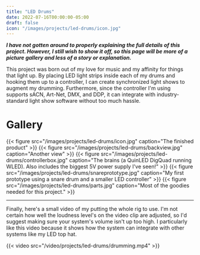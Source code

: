 ```yaml
---
title: "LED Drums"
date: 2022-07-16T00:00:00-05:00
draft: false
icon: "/images/projects/led-drums/icon.jpg"
---
```


***I have not gotten around to properly explaining the full details of this project. However, I still wish to show it off, so this page will be more of a picture gallery and less of a story or explanation.***

This project was born out of my love for music and my affinity for things that light up. By placing LED light strips inside each of my drums and hooking them up to a controller, I can create synchronized light shows to augment my drumming. Furthermore, since the controller I'm using supports sACN, Art-Net, DMX, and DDP, it can integrate with industry-standard light show software without too much hassle.

# Gallery

{{< figure src="/images/projects/led-drums/icon.jpg" caption="The finished product" >}}
{{< figure src="/images/projects/led-drums/backview.jpg" caption="Another view" >}}
{{< figure src="/images/projects/led-drums/controllerbox.jpg" caption="The brains (a QuinLED DigQuad running WLED). Also includes the biggest 5V power supply I've seen!" >}}
{{< figure src="/images/projects/led-drums/snareprototype.jpg" caption="My first prototype using a snare drum and a smaller LED controller" >}}
{{< figure src="/images/projects/led-drums/parts.jpg" caption="Most of the goodies needed for this project." >}}

---

Finally, here's a small video of my putting the whole rig to use. I'm not certain how well the loudness level's on the video clip are adjusted, so I'd suggest making sure your system's volume isn't up too high. I particularly like this video because it shows how the system can integrate with other systems like my LED top hat.

{{< video src="/video/projects/led-drums/drumming.mp4" >}}